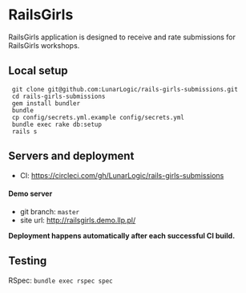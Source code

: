 # RailsGirls

 RailsGirls application is designed to receive and rate submissions for RailsGirls workshops.

## Local setup

     git clone git@github.com:LunarLogic/rails-girls-submissions.git
     cd rails-girls-submissions
     gem install bundler
     bundle
     cp config/secrets.yml.example config/secrets.yml
     bundle exec rake db:setup
     rails s
 
## Servers and deployment

 * CI: https://circleci.com/gh/LunarLogic/rails-girls-submissions

#### Demo server

 * git branch: `master`
 * site url: http://railsgirls.demo.llp.pl/

 __Deployment happens automatically after each successful CI build.__

## Testing

 RSpec: ```bundle exec rspec spec```
